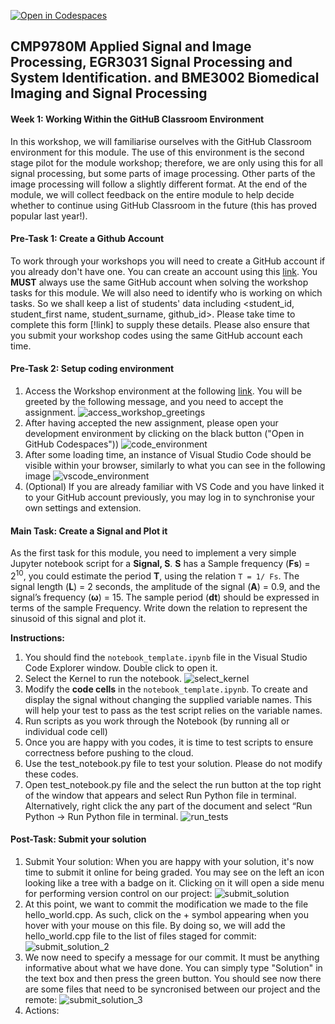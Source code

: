 [![Open in Codespaces](https://classroom.github.com/assets/launch-codespace-2972f46106e565e64193e422d61a12cf1da4916b45550586e14ef0a7c637dd04.svg)](https://classroom.github.com/open-in-codespaces?assignment_repo_id=20939041)
## **CMP9780M** Applied Signal and Image Processing, **EGR3031** Signal Processing and System Identification. and **BME3002** Biomedical Imaging and Signal Processing 
#### Week 1: Working Within the GitHuB Classroom Environment

In this workshop, we will familiarise ourselves with the GitHub Classroom environment for this module. The use of this environment is the second stage pilot for the module workshop; therefore, we are only using this for all signal processing, but some parts of image processing. Other parts of the image processing will follow a slightly different format. At the end of the module, we will collect feedback on the entire module to help decide whether to continue using GitHub Classroom in the future (this has proved popular last year!).

#### Pre-Task 1: Create a Github Account

To work through your workshops you will need to create a GitHub account if you already don't have one. You can create an account using this [link](https://github.com/signup). You **MUST** always use the same GitHub account when solving the workshop tasks for this module. We will also need to identify who is working on which tasks. So we shall keep a list of students' data including  <student_id, student_first name, student_surname, github_id>. Please take time to complete this form [!link] to supply these details. Please also ensure that you submit your workshop codes using the same GitHub account each time.

#### Pre-Task 2: Setup coding environment

  1. Access the Workshop environment at the following [link]([images/access_workshop_greetings.PNG](https://github.com/user-attachments/assets/a8e5e4cd-0ed0-433f-baef-931306a6424a)). You will be greeted by the following message, and you need to accept the assignment.
     ![access_workshop_greetings](images/access_workshop_greetings.PNG)
  3. After having accepted the new assignment, please open your development environment by clicking on the black button ("Open in GitHub Codespaces"))
     ![code_environment](images/code_environment.PNG)
  5. After some loading time, an instance of Visual Studio Code should be visible within your browser, similarly to what you can see in the following image
     ![vscode_environment](images/vscode_environment.PNG)
  7. (Optional) If you are already familiar with VS Code and you have linked it to your GitHub account previously, you may log in to synchronise your own settings and extension.

#### Main Task: Create a Signal and Plot it

As the first task for this module, you need to implement a very simple Jupyter notebook script for a **Signal, S**. **S** has a Sample frequency (**Fs**) = 2<sup>10</sup>, you could estimate the period **T**, using the relation `T = 1/ Fs`. The signal length (**L**) = 2 seconds, the amplitude of the signal (**A**) = 0.9, and the signal’s frequency (**ω**) = 15. The sample period (**dt**) should be expressed in terms of the sample Frequency. Write down the relation to represent the sinusoid of this signal and plot it.

**Instructions:**

  1. You should find the `notebook_template.ipynb` file in the Visual Studio Code Explorer window. Double click to open it.
  3. Select the Kernel to run the notebook.
     ![select_kernel](images/select_kernel.PNG)
  5. Modify the **code cells** in the `notebook_template.ipynb`. To create and display the signal without changing the supplied variable names. This will help your test to pass as the test script relies on the variable names.
  6. Run scripts as you work through the Notebook (by running all or individual code cell)
  7. Once you are happy with you codes, it is time to test scripts to ensure correctness before pushing to the cloud.
  8. Use the test_notebook.py file to test your solution. Please do not modify these codes.
  9. Open test_notebook.py file and the select the run button at the top right of the window that appears and select Run Python file in terminal. Alternatively, right click the any part of the document and select “Run Python -> Run Python file in terminal.
      ![run_tests](images/run_tests.PNG)
  
#### Post-Task: Submit your solution

  1. Submit Your solution: When you are happy with your solution, it's now time to submit it online for being graded. You may see on the left an icon looking like a tree with a badge on it. Clicking on it will open a side menu for performing version control on our project:
     ![submit_solution](images/submit_solution.PNG)
  3. At this point, we want to commit the modification we made to the file hello_world.cpp. As such, click on the + symbol appearing when you hover with your mouse on this file. By doing so, we will add the hello_world.cpp file to the list of files staged for commit:
     ![submit_solution_2](images/submit_solution_2.PNG)
  4. We now need to specify a message for our commit. It must be anything informative about what we have done. You can simply type "Solution" in the text box and then press the green button. You should see now there are some files that need to be syncronised between our project and the remote:
     ![submit_solution_3](images/submit_solution_3.PNG)
  5. Actions:

